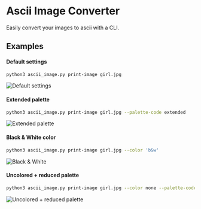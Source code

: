 # Ascii Image Converter

Easily convert your images to ascii with a CLI.

## Examples

#### Default settings
```bash
python3 ascii_image.py print-image girl.jpg
```
![Default settings](./output-examples/example.png)

#### Extended palette
```bash
python3 ascii_image.py print-image girl.jpg --palette-code extended
```
![Extended palette](./output-examples/example_extended-palette.png)

#### Black & White color
```bash
python3 ascii_image.py print-image girl.jpg --color 'b&w'
```
![Black & White](./output-examples/example_black-and-white.png)

#### Uncolored + reduced palette
```bash
python3 ascii_image.py print-image girl.jpg --color none --palette-code reduced
```
![Uncolored + reduced palette](./output-examples/example_uncolored_and_reduced-palette.png)